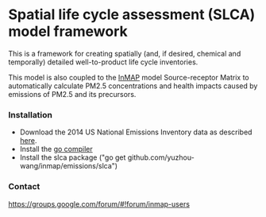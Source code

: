 # Spatial life cycle assessment (SLCA) model framework #

This is a framework for creating spatially (and, if desired, chemical and temporally) detailed well-to-product life cycle inventories.

This model is also coupled to the [InMAP](http://inmap.spatialmodel.com) model Source-receptor Matrix to automatically calculate PM2.5 concentrations and health impacts caused by emissions of PM2.5 and its precursors.


### Installation ###

* Download the 2014 US National Emissions Inventory data as described [here](https://github.com/yuzhou-wang/inmap/emissions/aep/tree/master/data/nei2014).
* Install the [go compiler](http://golang.org/doc/install)
* Install the slca package ("go get github.com/yuzhou-wang/inmap/emissions/slca")

### Contact ###

https://groups.google.com/forum/#!forum/inmap-users
